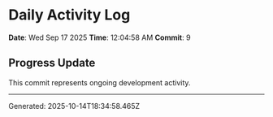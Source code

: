 # Daily Activity Log

**Date**: Wed Sep 17 2025
**Time**: 12:04:58 AM
**Commit**: 9

## Progress Update

This commit represents ongoing development activity.

---
Generated: 2025-10-14T18:34:58.465Z
